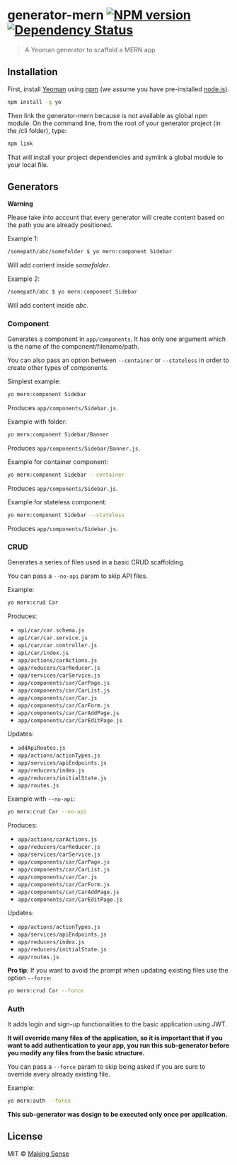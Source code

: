 # generator-mern [![NPM version][npm-image]][npm-url] [![Dependency Status][daviddm-image]][daviddm-url]
> A Yeoman generator to scaffold a MERN app

## Installation

First, install [Yeoman](http://yeoman.io) using [npm](https://www.npmjs.com/) (we assume you have pre-installed [node.js](https://nodejs.org/)).

```bash
npm install -g yo
```

Then link the generator-mern because is not available as global npm module. On the command line, from the root of your generator project (in the /cli folder), type:

```bash
npm link
```

That will install your project dependencies and symlink a global module to your local file.

## Generators

**Warning**

Please take into account that every generator will create content based on the path you are already positioned.

Example 1:

```bash
/somepath/abc/somefolder $ yo mern:component Sidebar
```

Will add content inside *somefolder*.

Example 2:

```bash
/somepath/abc $ yo mern:component Sidebar
```

Will add content inside *abc*.

### Component

Generates a component in `app/components`. It has only one argument which is the name of the component/filename/path.

You can also pass an option between `--container` or `--stateless` in order to create other types of components.

Simplest example:

```bash
yo mern:component Sidebar
```

Produces `app/components/Sidebar.js`.

Example with folder:

```bash
yo mern:component Sidebar/Banner
```

Produces `app/components/Sidebar/Banner.js`.

Example for container component:

```bash
yo mern:component Sidebar --container
```

Produces `app/components/Sidebar.js`.

Example for stateless component:

```bash
yo mern:component Sidebar --stateless
```

Produces `app/components/Sidebar.js`.

### CRUD

Generates a series of files used in a basic CRUD scaffolding.

You can pass a `--no-api` param to skip API files.

Example:

```bash
yo mern:crud Car
```

Produces:

- `api/car/car.schema.js`
- `api/car/car.service.js`
- `api/car/car.controller.js`
- `api/car/index.js`
- `app/actions/carActions.js`
- `app/reducers/carReducer.js`
- `app/services/carService.js`
- `app/components/car/CarPage.js`
- `app/components/car/CarList.js`
- `app/components/car/Car.js`
- `app/components/car/CarForm.js`
- `app/components/car/CarAddPage.js`
- `app/components/car/CarEditPage.js`

Updates:

- `addApiRoutes.js`
- `app/actions/actionTypes.js`
- `app/services/apiEndpoints.js`
- `app/reducers/index.js`
- `app/reducers/initialState.js`
- `app/routes.js`

Example with `--no-api`:

```bash
yo mern:crud Car --no-api
```

Produces:

- `app/actions/carActions.js`
- `app/reducers/carReducer.js`
- `app/services/carService.js`
- `app/components/car/CarPage.js`
- `app/components/car/CarList.js`
- `app/components/car/Car.js`
- `app/components/car/CarForm.js`
- `app/components/car/CarAddPage.js`
- `app/components/car/CarEditPage.js`

Updates:

- `app/actions/actionTypes.js`
- `app/services/apiEndpoints.js`
- `app/reducers/index.js`
- `app/reducers/initialState.js`
- `app/routes.js`

**Pro tip**: If you want to avoid the prompt when updating existing files use the option `--force`:

```bash
yo mern:crud Car --force
```

### Auth

It adds login and sign-up functionalities to the basic application using JWT.

**It will override many files of the application, so it is important that if you want to add authentication to your app, you run this sub-generator before you modify any files from the basic structure.**

You can pass a `--force` param to skip being asked if you are sure to override every already existing file.

Example:

```bash
yo mern:auth --force
```

**This sub-generator was design to be executed only once per application.**

## License

MIT © [Making Sense](https://makingsense.com)


[npm-image]: https://badge.fury.io/js/generator-mern.svg
[npm-url]: https://npmjs.org/package/generator-mern
[daviddm-image]: https://david-dm.org/MakingSense/generator-mern.svg?theme=shields.io
[daviddm-url]: https://david-dm.org/MakingSense/generator-mern

